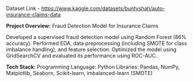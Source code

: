 Dataset Link - https://www.kaggle.com/datasets/buntyshah/auto-insurance-claims-data

**Project Overview:** Fraud Detection Model for Insurance Claims

Developed a supervised fraud detection model using Random Forest (86% accuracy). Performed EDA, data preprocessing (including SMOTE for class imbalance handling), and feature selection. Optimized the model using GridSearchCV and evaluated its performance using ROC-AUC.


**Tech Stack:**
Programming Language: Python
Libraries: Pandas, NumPy, Matplotlib, Seaborn, Scikit-learn, imbalanced-learn (SMOTE)
